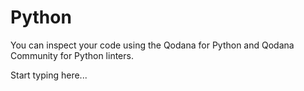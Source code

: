 # Python

<link-summary>You can inspect your code using the Qodana for Python and Qodana Community for Python linters.</link-summary>



Start typing here...